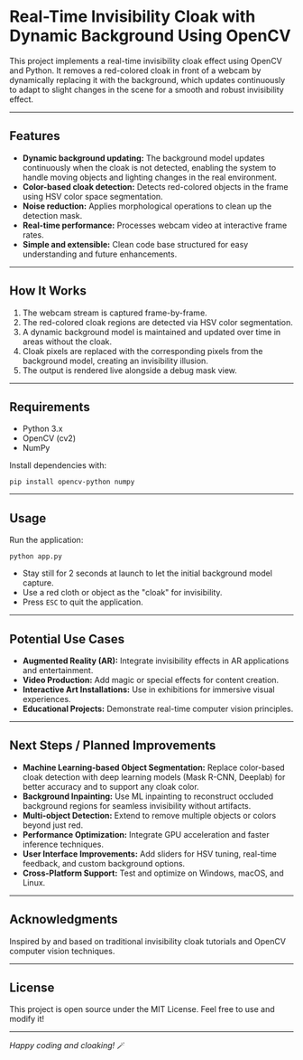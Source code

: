 # Real-Time Invisibility Cloak with Dynamic Background Using OpenCV

This project implements a real-time invisibility cloak effect using OpenCV and Python. It removes a red-colored cloak in front of a webcam by dynamically replacing it with the background, which updates continuously to adapt to slight changes in the scene for a smooth and robust invisibility effect.

---

## Features

- **Dynamic background updating:** The background model updates continuously when the cloak is not detected, enabling the system to handle moving objects and lighting changes in the real environment.
- **Color-based cloak detection:** Detects red-colored objects in the frame using HSV color space segmentation.
- **Noise reduction:** Applies morphological operations to clean up the detection mask.
- **Real-time performance:** Processes webcam video at interactive frame rates.
- **Simple and extensible:** Clean code base structured for easy understanding and future enhancements.

---

## How It Works

1. The webcam stream is captured frame-by-frame.
2. The red-colored cloak regions are detected via HSV color segmentation.
3. A dynamic background model is maintained and updated over time in areas without the cloak.
4. Cloak pixels are replaced with the corresponding pixels from the background model, creating an invisibility illusion.
5. The output is rendered live alongside a debug mask view.

---

## Requirements

- Python 3.x
- OpenCV (cv2)
- NumPy

Install dependencies with:

```
pip install opencv-python numpy
```

---

## Usage

Run the application:

```
python app.py
```

- Stay still for 2 seconds at launch to let the initial background model capture.
- Use a red cloth or object as the "cloak" for invisibility.
- Press `ESC` to quit the application.

---

## Potential Use Cases

- **Augmented Reality (AR):** Integrate invisibility effects in AR applications and entertainment.
- **Video Production:** Add magic or special effects for content creation.
- **Interactive Art Installations:** Use in exhibitions for immersive visual experiences.
- **Educational Projects:** Demonstrate real-time computer vision principles.

---

## Next Steps / Planned Improvements

- **Machine Learning-based Object Segmentation:** Replace color-based cloak detection with deep learning models (Mask R-CNN, Deeplab) for better accuracy and to support any cloak color.
- **Background Inpainting:** Use ML inpainting to reconstruct occluded background regions for seamless invisibility without artifacts.
- **Multi-object Detection:** Extend to remove multiple objects or colors beyond just red.
- **Performance Optimization:** Integrate GPU acceleration and faster inference techniques.
- **User Interface Improvements:** Add sliders for HSV tuning, real-time feedback, and custom background options.
- **Cross-Platform Support:** Test and optimize on Windows, macOS, and Linux.

---

## Acknowledgments

Inspired by and based on traditional invisibility cloak tutorials and OpenCV computer vision techniques.

---

## License

This project is open source under the MIT License. Feel free to use and modify it!

---

*Happy coding and cloaking!* 🪄
```
